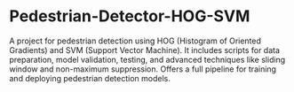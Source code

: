 # Pedestrian-Detector-HOG-SVM
A project for pedestrian detection using HOG (Histogram of Oriented Gradients) and SVM (Support Vector Machine). It includes scripts for data preparation, model validation, testing, and advanced techniques like sliding window and non-maximum suppression. Offers a full pipeline for training and deploying pedestrian detection models.
